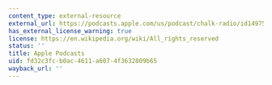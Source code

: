 ```yaml
---
content_type: external-resource
external_url: https://podcasts.apple.com/us/podcast/chalk-radio/id1497545103
has_external_license_warning: true
license: https://en.wikipedia.org/wiki/All_rights_reserved
status: ''
title: Apple Podcasts
uid: fd32c3fc-b0ac-4611-a607-4f3632809b65
wayback_url: ''
---
```

